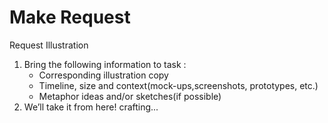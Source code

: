 # Make Request

Request Illustration 

1. Bring the following information to task :
   * Corresponding illustration copy
   * Timeline, size and context\(mock-ups,screenshots, prototypes, etc.\)
   * Metaphor ideas and/or sketches\(if possible\)
2. We’ll take it from here! crafting...

